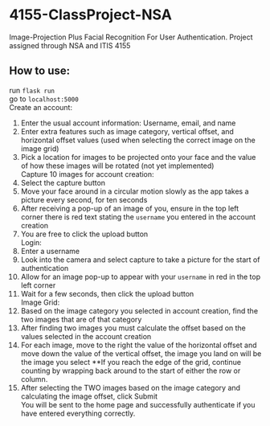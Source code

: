 # 4155-ClassProject-NSA
Image-Projection Plus Facial Recognition For User Authentication. Project assigned through NSA and ITIS 4155  

## How to use:  
run `flask run`  
go to `localhost:5000`  
Create an account:  
1. Enter the usual account information: Username, email, and name  
1. Enter extra features such as image category, vertical offset, and horizontal offset values (used when selecting the correct image on the image grid)  
1. Pick a location for images to be projected onto your face and the value of how these images will be rotated (not yet implemented)  
Capture 10 images for account creation:  
2. Select the capture button  
2. Move your face around in a circular motion slowly as the app takes a picture every second, for ten seconds  
2. After receiving a pop-up of an image of you, ensure in the top left corner there is red text stating the `username` you entered in the account creation  
2. You are free to click the upload button  
Login:  
3. Enter a username  
3. Look into the camera and select capture to take a picture for the start of authentication  
3. Allow for an image pop-up to appear with your `username` in red in the top left corner  
3. Wait for a few seconds, then click the upload button  
Image Grid:  
4. Based on the image category you selected in account creation, find the two images that are of that category  
4. After finding two images you must calculate the offset based on the values selected in the account creation  
4. For each image, move to the right the value of the horizontal offset and move down the value of the vertical offset, the image you land on will be the image you select
**If you reach the edge of the grid, continue counting by wrapping back around to the start of either the row or column.  
4. After selecting the TWO images based on the image category and calculating the image offset, click Submit  
You will be sent to the home page and successfully authenticate if you have entered everything correctly.  
